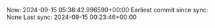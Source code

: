 Now: 2024-09-15 05:38:42.996590+00:00 Earliest commit since sync: None Last sync: 2024-09-15 00:23:46+00:00
